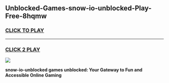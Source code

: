 
## Unblocked-Games-snow-io-unblocked-Play-Free-8hqmw
<h3>
<a href="https://premium76.site?title=snow-io-unblocked&ref=20M">CLICK TO PLAY</a></h3>
<hr>

<h3>
<a href="https://premium76.site?title=snow-io-unblocked&ref=20M">CLICK 2 PLAY</a>
  
</h3>

<a href="https://premium76.site?title=snow-io-unblocked&ref=19M"><img src="https://clearcache.store/games.png"></a>


**snow-io-unblocked games unblocked: Your Gateway to Fun and Accessible Online Gaming**
